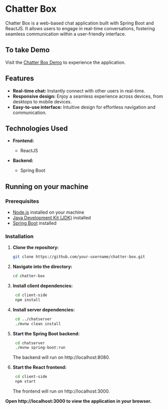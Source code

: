 # Chatter Box

Chatter Box is a web-based chat application built with Spring Boot and ReactJS. It allows users to engage in real-time conversations, fostering seamless communication within a user-friendly interface.

## To take Demo

Visit the [Chatter Box Demo](https://chatter-box-24.netlify.app/) to experience the application.

## Features

- **Real-time chat:** Instantly connect with other users in real-time.
- **Responsive design:** Enjoy a seamless experience across devices, from desktops to mobile devices.
- **Easy-to-use interface:** Intuitive design for effortless navigation and communication.

## Technologies Used

- **Frontend:**
  - ReactJS

- **Backend:**
  - Spring Boot


## Running on your machine

### Prerequisites

- [Node.js](https://nodejs.org/) installed on your machine
- [Java Development Kit (JDK)](https://adoptopenjdk.net/) installed
- [Spring Boot](https://spring.io/projects/spring-boot) installed

### Installation

1. **Clone the repository:**

   ```bash
   git clone https://github.com/your-username/chatter-box.git
    ```
2. **Navigate into the directory:**

   ```bash
   cd chatter-box
   ```
3. **Install client dependencies:**

   ```bash
    cd client-side
    npm install
    ```
4. **Install server dependencies:**

   ```bash
    cd ../chatserver
    ./mvnw clean install
    ```
5. **Start the Spring Boot backend:**

   ```bash
    cd chatserver
    ./mvnw spring-boot:run
    ```
    The backend will run on http://localhost:8080.

6. **Start the React frontend:**

   ```bash
    cd client-side
    npm start
    ```
    The frontend will run on http://localhost:3000.

**Open http://localhost:3000 to view the application in your browser.**


